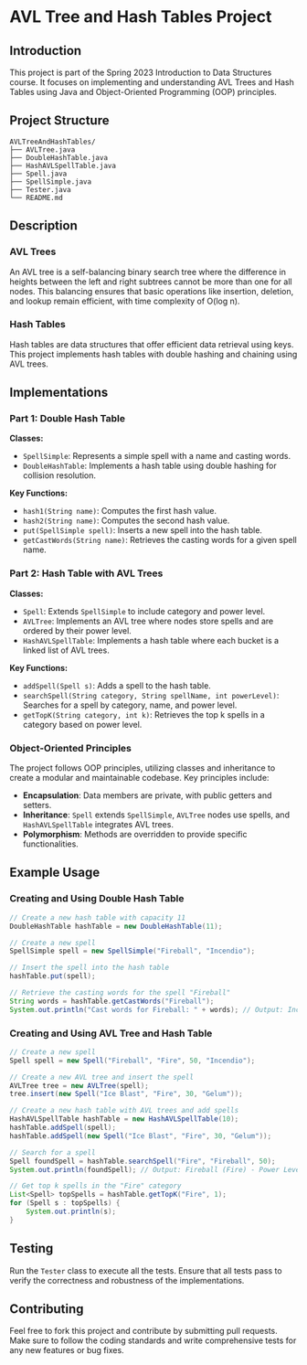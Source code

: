 # AVL Tree and Hash Tables Project

## Introduction
This project is part of the Spring 2023 Introduction to Data Structures course. It focuses on implementing and understanding AVL Trees and Hash Tables using Java and Object-Oriented Programming (OOP) principles.

## Project Structure
```
AVLTreeAndHashTables/
├── AVLTree.java
├── DoubleHashTable.java
├── HashAVLSpellTable.java
├── Spell.java
├── SpellSimple.java
├── Tester.java
└── README.md
```

## Description

### AVL Trees
An AVL tree is a self-balancing binary search tree where the difference in heights between the left and right subtrees cannot be more than one for all nodes. This balancing ensures that basic operations like insertion, deletion, and lookup remain efficient, with time complexity of O(log n).

### Hash Tables
Hash tables are data structures that offer efficient data retrieval using keys. This project implements hash tables with double hashing and chaining using AVL trees.

## Implementations

### Part 1: Double Hash Table
**Classes:**
- `SpellSimple`: Represents a simple spell with a name and casting words.
- `DoubleHashTable`: Implements a hash table using double hashing for collision resolution.

**Key Functions:**
- `hash1(String name)`: Computes the first hash value.
- `hash2(String name)`: Computes the second hash value.
- `put(SpellSimple spell)`: Inserts a new spell into the hash table.
- `getCastWords(String name)`: Retrieves the casting words for a given spell name.

### Part 2: Hash Table with AVL Trees
**Classes:**
- `Spell`: Extends `SpellSimple` to include category and power level.
- `AVLTree`: Implements an AVL tree where nodes store spells and are ordered by their power level.
- `HashAVLSpellTable`: Implements a hash table where each bucket is a linked list of AVL trees.

**Key Functions:**
- `addSpell(Spell s)`: Adds a spell to the hash table.
- `searchSpell(String category, String spellName, int powerLevel)`: Searches for a spell by category, name, and power level.
- `getTopK(String category, int k)`: Retrieves the top k spells in a category based on power level.

### Object-Oriented Principles
The project follows OOP principles, utilizing classes and inheritance to create a modular and maintainable codebase. Key principles include:
- **Encapsulation**: Data members are private, with public getters and setters.
- **Inheritance**: `Spell` extends `SpellSimple`, `AVLTree` nodes use spells, and `HashAVLSpellTable` integrates AVL trees.
- **Polymorphism**: Methods are overridden to provide specific functionalities.

## Example Usage

### Creating and Using Double Hash Table
```java
// Create a new hash table with capacity 11
DoubleHashTable hashTable = new DoubleHashTable(11);

// Create a new spell
SpellSimple spell = new SpellSimple("Fireball", "Incendio");

// Insert the spell into the hash table
hashTable.put(spell);

// Retrieve the casting words for the spell "Fireball"
String words = hashTable.getCastWords("Fireball");
System.out.println("Cast words for Fireball: " + words); // Output: Incendio
```

### Creating and Using AVL Tree and Hash Table
```java
// Create a new spell
Spell spell = new Spell("Fireball", "Fire", 50, "Incendio");

// Create a new AVL tree and insert the spell
AVLTree tree = new AVLTree(spell);
tree.insert(new Spell("Ice Blast", "Fire", 30, "Gelum"));

// Create a new hash table with AVL trees and add spells
HashAVLSpellTable hashTable = new HashAVLSpellTable(10);
hashTable.addSpell(spell);
hashTable.addSpell(new Spell("Ice Blast", "Fire", 30, "Gelum"));

// Search for a spell
Spell foundSpell = hashTable.searchSpell("Fire", "Fireball", 50);
System.out.println(foundSpell); // Output: Fireball (Fire) - Power Level: 50, to cast say: Incendio

// Get top k spells in the "Fire" category
List<Spell> topSpells = hashTable.getTopK("Fire", 1);
for (Spell s : topSpells) {
    System.out.println(s);
}
```

## Testing
Run the `Tester` class to execute all the tests. Ensure that all tests pass to verify the correctness and robustness of the implementations.

## Contributing
Feel free to fork this project and contribute by submitting pull requests. Make sure to follow the coding standards and write comprehensive tests for any new features or bug fixes.
